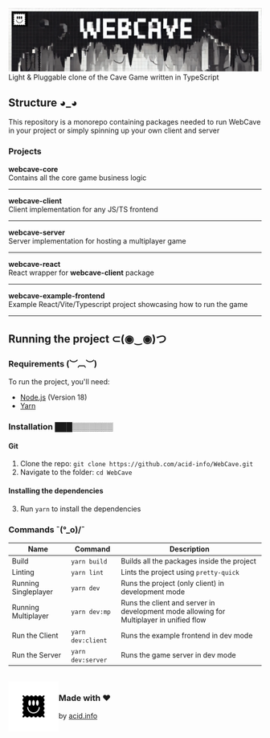 ![Token Price Oracle - SC - banner](./github/assets/webcave.png)
Light & Pluggable clone of the Cave Game written in TypeScript

## Structure ◕_◕
This repository is a monorepo containing packages needed to run
WebCave in your project or simply spinning up your own client
and server

### Projects

**webcave-core**  
Contains all the core game business logic

---
**webcave-client**    
Client implementation for any JS/TS frontend

---
**webcave-server**    
Server implementation for hosting a multiplayer game

---
**webcave-react**  
React wrapper for **webcave-client** package

---
**webcave-example-frontend**  
Example React/Vite/Typescript project showcasing how to run the
game

---

## Running the project ⊂(◉‿◉)つ
### Requirements (︶︹︶)
To run the project, you'll need:
- [Node.js](https://nodejs.org/en/) (Version 18)
- [Yarn](https://yarnpkg.com/)

### Installation ███▒▒▒▒▒▒▒
#### Git
1. Clone the repo: ```git clone https://github.com/acid-info/WebCave.git```
2. Navigate to the folder: ```cd WebCave```

#### Installing the dependencies
3. Run ```yarn``` to install the dependencies

### Commands ¯\(°_o)/¯
| Name                 | Command               | Description                                                                             |
|----------------------|-----------------------|-----------------------------------------------------------------------------------------|
| Build                | ```yarn build```      | Builds all the packages inside the project                                              |
| Linting              | ```yarn lint```       | Lints the project using `pretty-quick`                                                  |
| Running Singleplayer | ```yarn dev```        | Runs the project (only client) in development mode                                      |
| Running Multiplayer  | ```yarn dev:mp```     | Runs the client and server in development mode allowing for Multiplayer in unified flow |
| Run the Client       | ```yarn dev:client``` | Runs the example frontend in dev mode                                                   |
| Run the Server       | ```yarn dev:server``` | Runs the game server in dev mode                                                        |

<br/>
<img align="left" alt="acid-info-logo" width="100" height="100" src="./github/assets/acid.png">

### Made with ❤
by [acid.info](https://acid.info/)